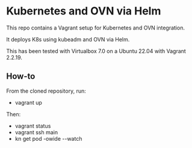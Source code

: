 Kubernetes and OVN via Helm
===========================

This repo contains a Vagrant setup for Kubernetes and OVN integration.

It deploys K8s using kubeadm and OVN via Helm.

This has been tested with Virtualbox 7.0 on a Ubuntu 22.04 with
Vagrant 2.2.19.

How-to
------

From the cloned repository, run:

* vagrant up

Then:

* vagrant status
* vagrant ssh main
* kn get pod -owide --watch
